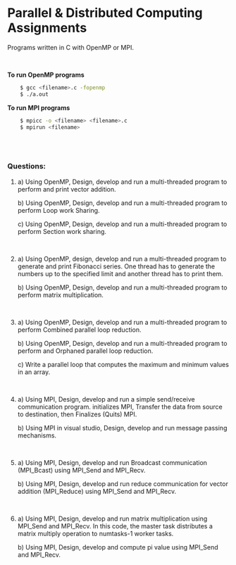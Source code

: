 # Parallel & Distributed Computing Assignments
Programs written in C with OpenMP or MPI.

<br>

**To run OpenMP programs**

```bash
    $ gcc <filename>.c -fopenmp
    $ ./a.out
```

**To run MPI programs**
```bash
    $ mpicc -o <filename> <filename>.c
    $ mpirun <filename>
```

<br>
<br>

### Questions:

1.  a) Using OpenMP, Design, develop and run a      multi-threaded program to perform and print     vector addition.

    b) Using OpenMP, Design, develop and run a multi-threaded program to perform Loop work Sharing.
    
    c) Using OpenMP, Design, develop and run a multi-threaded program to perform Section work sharing.

<br> 

2.  a) Using OpenMP, design, develop and run a      multi-threaded program to generate and          print Fibonacci series. One thread has to       generate the numbers up to the specified        limit and another thread has to print them.

    b) Using OpenMP, Design, develop and run a multi-threaded program to perform matrix multiplication.

<br>

3.  a) Using OpenMP, Design, develop and run a      multi-threaded program to perform Combined      parallel loop reduction.

    b) Using OpenMP, Design, develop and run a multi-threaded program to perform and Orphaned parallel loop reduction.

    c) Write a parallel loop that computes the maximum and minimum values in an array.

<br>

4.  a) Using MPI, Design, develop and run a         simple send/receive communication program.      initializes MPI, Transfer the data from         source to destination, then Finalizes           (Quits) MPI.

    b) Using MPI in visual studio, Design, develop and run message passing mechanisms.

<br>

5.  a) Using MPI, Design, develop and run           Broadcast communication (MPI_Bcast) using       MPI_Send and MPI_Recv.

    b) Using MPI, Design, develop and run reduce communication for vector addition (MPI_Reduce) using MPI_Send and MPI_Recv.

<br>

6.  a) Using MPI, Design, develop and run           matrix multiplication using MPI_Send and        MPI_Recv. In this code, the master task         distributes a matrix multiply operation to      numtasks-1 worker tasks.

    b) Using MPI, Design, develop and compute pi value using MPI_Send and MPI_Recv.